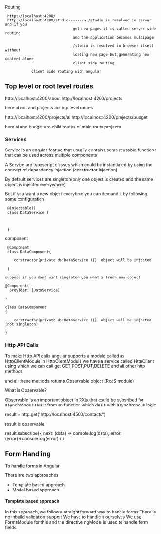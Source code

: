 Routing

     http://localhost:4200/
	 http://localhost:4200/studio-------> /studio is resolved in server and if you 
	                               get new pages it is called server side routing
								   and the application becomes multipage
								   
								   /studio is resolved in browser itself without
								   loading new page but generating new content alone
								   client side routing
								   
				Client Side routing with angular
Top level or root level routes
----------------------------------

http://localhost:4200/about
http://localhost:4200/projects

here about and projects are top level routes

http://localhost:4200/projects/ai
http://localhost:4200/projects/budget

   here ai and budget are child routes of main route projects


### Services

 Service is an angular feature that usually contains some reusable functions
 that can be used across multiple components

 A Service are typescript classes which could be instantiated by using the concept of 
 dependency injection (constructor injection)

 By default services are singleton(only one object is created and the same object
 is injected everywhere)

 But if you want a new object everytime you can demand it by following some configuration 
```
 @Injectable()
 class DataService {



 }
```
 component
```
 @Component
 class DataComponent{

    constructor(private ds:DataService ){}  object will be injected

 }

suppose if you dont want singleton you want a fresh new object

@Component(
  provider: [DataService]

)

class DataComponent 
{

    constructor(private ds:DataService ){}  object will be injected (not singleton)

}

```


### Http API Calls

To make Http API calls angular supports a module called as HttpClientModule
in HttpClientModule we have a service called HttpClient using which 
we can call get GET,POST,PUT,DELETE and all other http methods

and all these methods returns Observable object (RxJS module)

What is Observable?

   Observable is an important object in RXjs that could be
   subsribed for asynchronous result from an function which
   deals with asynchronous logic


   result = http.get("http://localhost:4500/contacts")

   result is observable

   result.subscribe(
     {
        next: (data) => console.log(data),
        error: (error)=>console.log(error)
     }
   )

   ## Form Handling 

   To handle forms in Angular

   There are two approaches

   * Template based approach
   * Model based approach

#### Template based approach
  
  In this approach, we follow a straight forward way to handle forms
  There is no inbuild validation support
  We have to handle it ourselves
  We use FormsModule for this
  and the directive ngModel is used to handle form fields